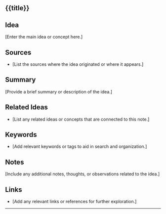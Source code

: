 ## {{title}}

## Idea

[Enter the main idea or concept here.]

## Sources

- [List the sources where the idea originated or where it appears.]

## Summary

[Provide a brief summary or description of the idea.]

## Related Ideas

- [List any related ideas or concepts that are connected to this note.]

## Keywords

- [Add relevant keywords or tags to aid in search and organization.]

## Notes

[Include any additional notes, thoughts, or observations related to the idea.]

## Links

- [Add any relevant links or references for further exploration.]

---

